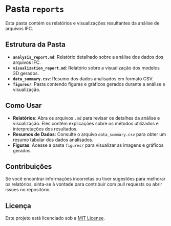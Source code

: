 # Pasta `reports`

Esta pasta contém os relatórios e visualizações resultantes da análise de arquivos IFC. 

## Estrutura da Pasta

- **`analysis_report.md`**: Relatório detalhado sobre a análise dos dados dos arquivos IFC.
- **`visualization_report.md`**: Relatório sobre a visualização dos modelos 3D gerados.
- **`data_summary.csv`**: Resumo dos dados analisados em formato CSV.
- **`figures/`**: Pasta contendo figuras e gráficos gerados durante a análise e visualização.

## Como Usar

- **Relatórios**: Abra os arquivos `.md` para revisar os detalhes da análise e visualização. Eles contêm explicações sobre os métodos utilizados e interpretações dos resultados.
- **Resumos de Dados**: Consulte o arquivo `data_summary.csv` para obter um resumo tabular dos dados analisados.
- **Figuras**: Acesse a pasta `figures/` para visualizar as imagens e gráficos gerados.

## Contribuições

Se você encontrar informações incorretas ou tiver sugestões para melhorar os relatórios, sinta-se à vontade para contribuir com pull requests ou abrir issues no repositório.

## Licença

Este projeto está licenciado sob a [MIT License](LICENSE).
